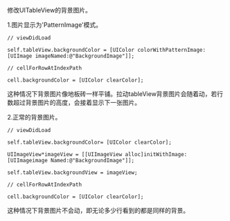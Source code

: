修改UITableView的背景图片。

1.图片显示为'PatternImage'模式。

    // viewDidLoad

    self.tableView.backgroundColor = [UIColor colorWithPatternImage:[UIImage imageNamed:@"BackgroundImage"]];

    // cellForRowAtIndexPath

    cell.backgroundColor = [UIColor clearColor];

这种情况下背景图片像地板砖一样平铺。拉动tableView背景图片会随着动，若行数超过背景图片的高度，会接着显示下一张图片。

2.正常的背景图片。

    // viewDidLoad

    self.tableView.backgroundColor= [UIColor clearColor];

    UIImageView*imageView = [[UIImageView alloc]initWithImage:[UIImageimage Named:@"BackgroundImage"]];

    self.tableView.backgroundView = imageView;

    // cellForRowAtIndexPath

    cell.backgroundColor = [UIColor clearColor];

这种情况下背景图片不会动，即无论多少行看到的都是同样的背景。